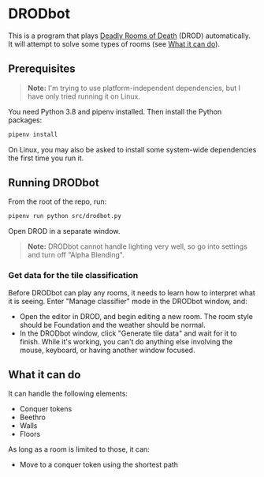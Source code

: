 # DRODbot

This is a program that plays [Deadly Rooms of Death](https://drod.caravelgames.com) (DROD) automatically.
It will attempt to solve some types of rooms (see [What it can do](#what-it-can-do)).

## Prerequisites

> **Note:** I'm trying to use platform-independent dependencies, but I have only tried running it on Linux.

You need Python 3.8 and pipenv installed. Then install the Python packages:

```sh
pipenv install
```

On Linux, you may also be asked to install some system-wide dependencies the first time you run it.

## Running DRODbot

From the root of the repo, run:

```sh
pipenv run python src/drodbot.py
```

Open DROD in a separate window.

> **Note:** DRODbot cannot handle lighting very well, so go into settings and
> turn off "Alpha Blending".

### Get data for the tile classification

Before DRODbot can play any rooms, it needs to learn how to interpret what it is seeing.
Enter "Manage classifier" mode in the DRODbot window, and:

- Open the editor in DROD, and begin editing a new room. The room style should be Foundation
  and the weather should be normal.
- In the DRODbot window, click "Generate tile data" and wait for it to finish. While it's working,
  you can't do anything else involving the mouse, keyboard, or having another window focused.

## What it can do

It can handle the following elements:

- Conquer tokens
- Beethro
- Walls
- Floors

As long as a room is limited to those, it can:

- Move to a conquer token using the shortest path
